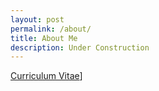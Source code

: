 ```yaml
---
layout: post
permalink: /about/
title: About Me
description: Under Construction
---
```


[Curriculum Vitae](/pdf/cv.pdf/)]